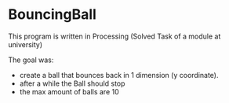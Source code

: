 # BouncingBall
This program is written in Processing
(Solved Task of a module at university)

The goal was:
  - create a ball that bounces back in 1 dimension (y coordinate). 
  - after a while the Ball should stop
  - the max amount of balls are 10
